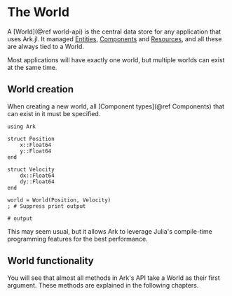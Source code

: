 # The World

A [World](@ref world-api) is the central data store for any application that uses Ark.jl.
It managed [Entities](@ref), [Components](@ref) and [Resources](@ref),
and all these are always tied to a World.

Most applications will have exactly one world, but multiple worlds can exist at the same time.

## World creation

When creating a new world, all [Component types](@ref Components) that can exist in it must be specified.

```jldoctest; output = false
using Ark

struct Position
    x::Float64
    y::Float64
end

struct Velocity
    dx::Float64
    dy::Float64
end

world = World(Position, Velocity)
; # Suppress print output

# output

```

This may seem usual, but it allows Ark to leverage Julia's compile-time programming
features for the best performance.

## World functionality

You will see that almost all methods in Ark's API take a World as their first argument.
These methods are explained in the following chapters.

